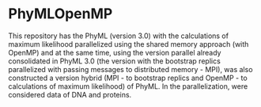 # PhyMLOpenMP
This repository has the PhyML (version 3.0) with the calculations of maximum likelihood parallelized using the shared memory approach (with OpenMP) and at the same time, using the version parallel already consolidated in PhyML 3.0 (the version with the bootstrap replics parallelized with passing messages to distributed memory - MPI), was also constructed a version hybrid (MPI - to bootstrap replics and OpenMP - to calculations of maximum likelihood) of PhyML. In the parallelization, were considered data of DNA and proteins.

